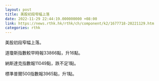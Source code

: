 ```yaml
---
layout: post
title: 美股初段窄幅上落
date: 2022-11-29 22:44:19.000000000 +08:00
link: https://news.rthk.hk/rthk/ch/component/k2/1677718-20221129.htm
categories: rthk
---
```


美股初段窄幅上落。

道瓊斯指數較早時報33866點，升16點。

納斯達克指數報11049點，跌不足1點。

標準普爾500指數報3965點，升1點。
